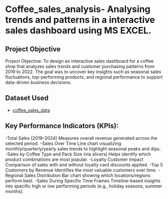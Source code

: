 # Coffee_sales_analysis- Analysing trends and patterns in a interactive sales dashboard using MS EXCEL.
## Project Objective 
Project Objective:
To design an interactive sales dashboard for a coffee shop that analyzes sales trends and customer purchasing patterns from 2019 to 2022. The goal was to uncover key insights such as seasonal sales fluctuations, top-performing products, and regional performance to support data-driven business decisions.
## Dataset Used 
- <a href= "https://github.com/RAHUL255148/coffee_sales_data/blob/main/coffeeOrdersData%20PROJECT%201.xlsx">coffee_sales_data<a/>
## Key Performance Indicators (KPIs):
-Total Sales (2019–2024)
Measures overall revenue generated across the selected period.
-Sales Over Time
Line chart visualizing monthly/quarterly/yearly sales trends to highlight seasonal peaks and dips.
-Sales by Coffee Type and Pack Size (via slicers)
Helps identify which product combinations are most popular.
-Loyalty Customer Impact
Comparison of sales with and without loyalty card discounts applied.
-Top 5 Customers by Revenue
Identifies the most valuable customers over time.
-Regional Sales Distribution
Bar chart showing which locations/regions perform best.
-Sales During Specific Time Frames
Timeline-based insights into specific high or low performing periods (e.g., holiday seasons, summer months).
